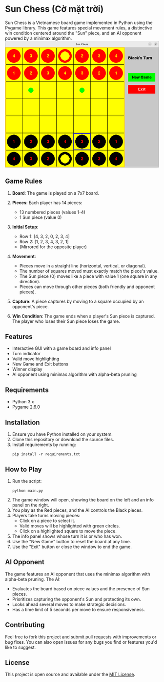# Sun Chess (Cờ mặt trời)

Sun Chess is a Vietnamese board game implemented in Python using the Pygame library. This game features special movement rules, a distinctive win condition centered around the "Sun" piece, and an AI opponent powered by a minimax algorithm.
![gameplay.png](gameplay.png)
## Game Rules

1. **Board**: The game is played on a 7x7 board.

2. **Pieces**: Each player has 14 pieces:
   - 13 numbered pieces (values 1-4)
   - 1 Sun piece (value 0)

3. **Initial Setup**:
   - Row 1: [4, 3, 2, 0, 2, 3, 4]
   - Row 2: [1, 2, 3, 4, 3, 2, 1]
   - (Mirrored for the opposite player)

4. **Movement**:
   - Pieces move in a straight line (horizontal, vertical, or diagonal).
   - The number of squares moved must exactly match the piece's value.
   - The Sun piece (0) moves like a piece with value 1 (one square in any direction).
   - Pieces can move through other pieces (both friendly and opponent pieces).

5. **Capture**: A piece captures by moving to a square occupied by an opponent's piece.

6. **Win Condition**: The game ends when a player's Sun piece is captured. The player who loses their Sun piece loses the game.

## Features

- Interactive GUI with a game board and info panel
- Turn indicator
- Valid move highlighting
- New Game and Exit buttons
- Winner display
- AI opponent using minimax algorithm with alpha-beta pruning

## Requirements

- Python 3.x
- Pygame 2.6.0

## Installation

1. Ensure you have Python installed on your system.
2. Clone this repository or download the source files.
3. Install requirements by running:
   ```
   pip install -r requirements.txt
   ```

## How to Play

1. Run the script:
   ```
   python main.py
   ```
2. The game window will open, showing the board on the left and an info panel on the right.
3. You play as the Red pieces, and the AI controls the Black pieces.
4. Players take turns moving pieces:
   - Click on a piece to select it.
   - Valid moves will be highlighted with green circles.
   - Click on a highlighted square to move the piece.
5. The info panel shows whose turn it is or who has won.
6. Use the "New Game" button to reset the board at any time.
7. Use the "Exit" button or close the window to end the game.

## AI Opponent

The game features an AI opponent that uses the minimax algorithm with alpha-beta pruning. The AI:
- Evaluates the board based on piece values and the presence of Sun pieces.
- Prioritizes capturing the opponent's Sun and protecting its own.
- Looks ahead several moves to make strategic decisions.
- Has a time limit of 5 seconds per move to ensure responsiveness.

## Contributing

Feel free to fork this project and submit pull requests with improvements or bug fixes. You can also open issues for any bugs you find or features you'd like to suggest.

## License

This project is open source and available under the [MIT License](https://opensource.org/licenses/MIT).
